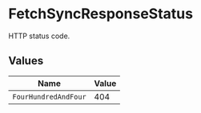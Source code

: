 # FetchSyncResponseStatus

HTTP status code.


## Values

| Name                 | Value                |
| -------------------- | -------------------- |
| `FourHundredAndFour` | 404                  |